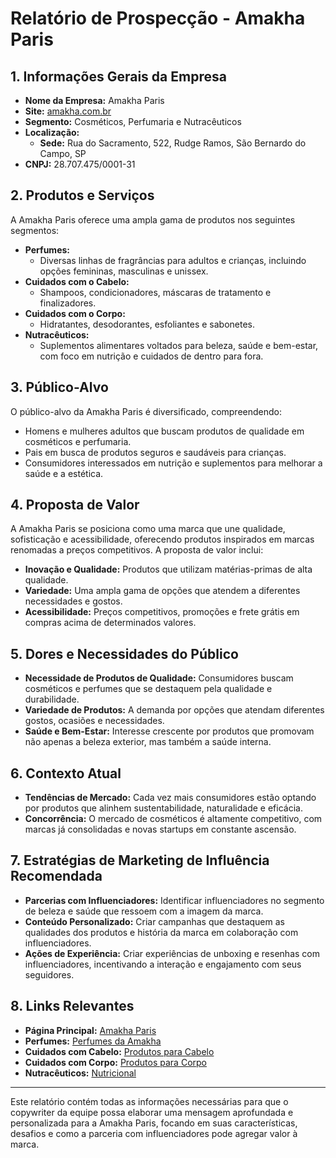 # Relatório de Prospecção - Amakha Paris

## 1. Informações Gerais da Empresa
- **Nome da Empresa:** Amakha Paris
- **Site:** [amakha.com.br](http://www.amakhaparis.com.br/)
- **Segmento:** Cosméticos, Perfumaria e Nutracêuticos
- **Localização:**
  - **Sede:** Rua do Sacramento, 522, Rudge Ramos, São Bernardo do Campo, SP
- **CNPJ:** 28.707.475/0001-31

## 2. Produtos e Serviços
A Amakha Paris oferece uma ampla gama de produtos nos seguintes segmentos:
- **Perfumes:**
  - Diversas linhas de fragrâncias para adultos e crianças, incluindo opções femininas, masculinas e unissex.
- **Cuidados com o Cabelo:**
  - Shampoos, condicionadores, máscaras de tratamento e finalizadores.
- **Cuidados com o Corpo:**
  - Hidratantes, desodorantes, esfoliantes e sabonetes.
- **Nutracêuticos:**
  - Suplementos alimentares voltados para beleza, saúde e bem-estar, com foco em nutrição e cuidados de dentro para fora.

## 3. Público-Alvo
O público-alvo da Amakha Paris é diversificado, compreendendo:
- Homens e mulheres adultos que buscam produtos de qualidade em cosméticos e perfumaria.
- Pais em busca de produtos seguros e saudáveis para crianças.
- Consumidores interessados em nutrição e suplementos para melhorar a saúde e a estética.

## 4. Proposta de Valor
A Amakha Paris se posiciona como uma marca que une qualidade, sofisticação e acessibilidade, oferecendo produtos inspirados em marcas renomadas a preços competitivos. A proposta de valor inclui:
- **Inovação e Qualidade:** Produtos que utilizam matérias-primas de alta qualidade.
- **Variedade:** Uma ampla gama de opções que atendem a diferentes necessidades e gostos.
- **Acessibilidade:** Preços competitivos, promoções e frete grátis em compras acima de determinados valores.

## 5. Dores e Necessidades do Público
- **Necessidade de Produtos de Qualidade:** Consumidores buscam cosméticos e perfumes que se destaquem pela qualidade e durabilidade.
- **Variedade de Produtos:** A demanda por opções que atendam diferentes gostos, ocasiões e necessidades.
- **Saúde e Bem-Estar:** Interesse crescente por produtos que promovam não apenas a beleza exterior, mas também a saúde interna.

## 6. Contexto Atual
- **Tendências de Mercado:** Cada vez mais consumidores estão optando por produtos que alinhem sustentabilidade, naturalidade e eficácia.
- **Concorrência:** O mercado de cosméticos é altamente competitivo, com marcas já consolidadas e novas startups em constante ascensão.

## 7. Estratégias de Marketing de Influência Recomendada
- **Parcerias com Influenciadores:** Identificar influenciadores no segmento de beleza e saúde que ressoem com a imagem da marca.
- **Conteúdo Personalizado:** Criar campanhas que destaquem as qualidades dos produtos e história da marca em colaboração com influenciadores.
- **Ações de Experiência:** Criar experiências de unboxing e resenhas com influenciadores, incentivando a interação e engajamento com seus seguidores.

## 8. Links Relevantes
- **Página Principal:** [Amakha Paris](http://www.amakhaparis.com.br/)
- **Perfumes:** [Perfumes da Amakha](http://www.amakhaparis.com.br/perfume/?order=OrderByBestDiscountDESC)
- **Cuidados com Cabelo:** [Produtos para Cabelo](http://www.amakhaparis.com.br/produtos-para-cabelo)
- **Cuidados com Corpo:** [Produtos para Corpo](http://www.amakhaparis.com.br/produtos-para-corpo)
- **Nutracêuticos:** [Nutricional](http://www.amakhaparis.com.br/nutricional)

---

Este relatório contém todas as informações necessárias para que o copywriter da equipe possa elaborar uma mensagem aprofundada e personalizada para a Amakha Paris, focando em suas características, desafios e como a parceria com influenciadores pode agregar valor à marca.